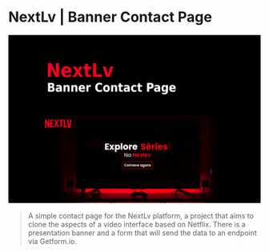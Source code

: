 # NextLv | Banner Contact Page

![cover](cover.png)

> A simple contact page for the NextLv platform, a project that aims to clone the
> aspects of a video interface based on Netflix. There is a presentation banner
> and a form that will send the data to an endpoint via Getform.io.
